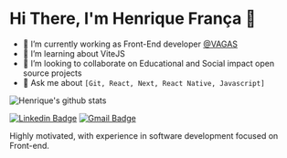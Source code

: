 # Hi There, I'm Henrique França 👋

- 🔭 I’m currently working as Front-End developer [@VAGAS](https://github.com/VAGAS-com)
- 🌱 I’m learning about ViteJS
- 👯 I’m looking to collaborate on Educational and Social impact open source projects
- 💬 Ask me about `[Git, React, Next, React Native, Javascript]`

![Henrique's github stats](https://github-readme-stats.vercel.app/api?username=euhenriquefranca&show_icons=true&theme=radical)

[![Linkedin Badge](https://img.shields.io/badge/-Henrique%20França-6633cc?style=flat-square&logo=Linkedin&logoColor=white&link=https://www.linkedin.com/in/euhenriquefranca/)](https://www.linkedin.com/in/euhenriquefranca/)
[![Gmail Badge](https://img.shields.io/badge/-euhenriquefranca@gmail.com-6633cc?style=flat-square&logo=Gmail&logoColor=white&link=mailto:euhenriquefranca@gmail.com)](mailto:euhenriquefranca@gmail.com)

Highly motivated, with experience in software development focused on Front-end.
